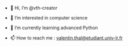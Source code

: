 - 👋 Hi, I’m @vth-creator
- 👀 I’m interested in computer science
- 🌱 I’m currently learning advanced Python

- 📫 How to reach me : valentin.thal@etudiant.univ-lr.fr

<!---
vth-creator/vth-creator is a ✨ special ✨ repository because its `README.md` (this file) appears on your GitHub profile.
You can click the Preview link to take a look at your changes.
--->
